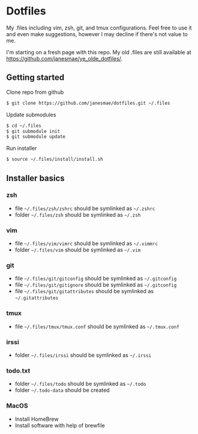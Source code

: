 # Dotfiles

My .files including vim, zsh, git, and tmux configurations. Feel free to use it
and even make suggestions, however I may decline if there's not value to me. 

I'm starting on a fresh page with this repo. My old .files are still available 
at https://github.com/janesmae/ye_olde_dotfiles/.

## Getting started

Clone repo from github

```sh
$ git clone https://github.com/janesmae/dotfiles.git ~/.files
```

Update submodules

```sh
$ cd ~/.files
$ git submodule init
$ git submodule update
```

Run installer

```sh
$ source ~/.files/install/install.sh
```

## Installer basics 

### zsh

- file `~/.files/zsh/zshrc` should be symlinked as `~/.zshrc`
- folder `~/.files/zsh` should be symlinked as `~/.zsh`

### vim

- file `~/.files/vim/vimrc` should be symlinked as `~/.vimmrc`
- folder `~/.files/vim` should be symlinked as `~/.vim`

### git

- file `~/.files/git/gitconfig` should be symlinked as `~/.gitconfig`
- file `~/.files/git/gitignore` should be symlinked as `~/.gitconfig`
- file `~/.files/git/gitattributes` should be symlinked as `~/.gitattributes`

### tmux

- file `~/.files/tmux/tmux.conf` should be symlinked as `~/.tmux.conf`

### irssi

- folder `~/.files/irssi` should be symlinked as `~/.irssi`

### todo.txt

- folder `~/.files/todo` should be symlinked as `~/.todo`
- folder `~/.todo-data` should be created

### MacOS

- Install HomeBrew
- Install software with help of brewfile
